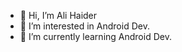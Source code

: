 - 👋 Hi, I’m Ali Haider
- 👀 I’m interested in Android Dev.
- 🌱 I’m currently learning Android Dev.

<!---
alihaider63/alihaider63 is a ✨ special ✨ repository because its `README.md` (this file) appears on your GitHub profile.
You can click the Preview link to take a look at your changes.
--->
